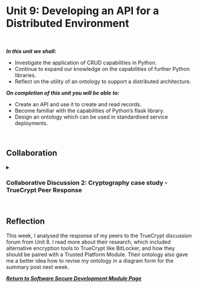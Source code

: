 <!--layout: page
title: "SSDCS Unit 9 "
permalink: /ssdcs_unit9-->

# Unit 9: Developing an API for a Distributed Environment
<br>

_**In this unit we shall:** <br>_

- Investigate the application of CRUD capabilities in Python.<br>
- Continue to expand our knowledge on the capabilities of further Python libraries.<br>
- Reflect on the utility of an ontology to support a distributed architecture.<br>

_**On completion of this unit you will be able to:** <br>_
- Create an API and use it to create and read records.<br>
- Become familiar with the capabilities of Python’s flask library.<br>
- Design an ontology which can be used in standardised service deployments.<br>
<br>

<!--## Independent Work

<details><summary><h3>Continuation of Activity from Unit 7</h3></summary><br>  
<img src="images/ssdcs_unit9_continue7.1.png?raw=true"/>
<img src="images/ssdcs_unit9_continue7.2.png?raw=true"/>
</details><br>-->

## Collaboration
<details><summary><h3>Collaborative Discussion 2: Cryptography case study - TrueCrypt Peer Response</h3></summary>

<img src="images/ssdcs_unit9_peerresponse1.jpg?raw=true"/>
<img src="images/ssdcs_unit9_peerresponse2.jpg?raw=true"/>
</details><br>

## Reflection

This week, I analysed the response of my peers to the TrueCrypt discussion forum from Unit 8. I read more about their research, which included alternative encryption tools to TrueCrypt like BitLocker, and how they should be paired with a Trusted Platform Module. Their ontology also gave me a better idea how to revise my ontology in a diagram form for the summary post next week. 


**_[Return to Software Secure Development Module Page](https://patzsantos.github.io/e-portfolio-uoeo/ssdcs_landing)_**

